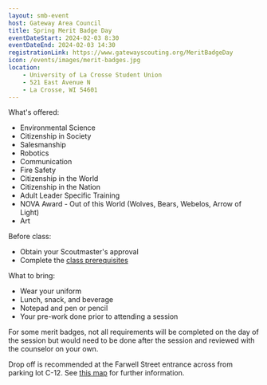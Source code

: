 ```yaml
---
layout: smb-event
host: Gateway Area Council
title: Spring Merit Badge Day
eventDateStart: 2024-02-03 8:30
eventDateEnd: 2024-02-03 14:30
registrationLink: https://www.gatewayscouting.org/MeritBadgeDay
icon: /events/images/merit-badges.jpg
location:
    - University of La Crosse Student Union
    - 521 East Avenue N
    - La Crosse, WI 54601
---
```


What's offered:

* Environmental Science
* Citizenship in Society
* Salesmanship
* Robotics
* Communication
* Fire Safety
* Citizenship in the World
* Citizenship in the Nation
* Adult Leader Specific Training
* NOVA Award - Out of this World (Wolves, Bears, Webelos, Arrow of Light)
* Art

Before class:

* Obtain your Scoutmaster's approval
* Complete the [class prerequisites](https://view.officeapps.live.com/op/view.aspx?src=https%3A%2F%2Fwww.gatewayscouting.org%2Ffiles%2F50635%2F2024-Merit-Badge-Day-Prework&wdOrigin=BROWSELINK)

What to bring:

* Wear your uniform
* Lunch, snack, and beverage
* Notepad and pen or pencil
* Your pre-work done prior to attending a session

For some merit badges, not all requirements will be completed on the day of the session but would need to be done after the session and reviewed with the counselor on your own.

Drop off is recommended at the Farwell Street entrance across from parking lot C-12. See [this map](https://www.uwlax.edu/globalassets/offices-services/parking/uwl-map-street-parking.pdf) for further information.
